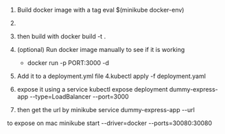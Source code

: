 1. Build docker image with a tag eval $(minikube docker-env)
2. 
3. then build with docker build -t <imagename> .
4. (optional) Run docker image manually to see if it is working
	- docker run -p PORT:3000 -d <imagename>

5. Add it to a deployment.yml file
4.kubectl apply -f deployment.yaml
1. expose it using a service
	 kubectl expose deployment dummy-express-app --type=LoadBalancer --port=3000
2. then get the url by
	minikube service dummy-express-app --url


to expose on mac minikube start --driver=docker --ports=30080:30080
